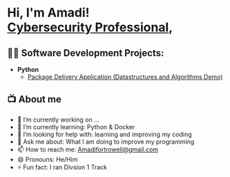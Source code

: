 <h1>Hi, I'm Amadi! <br/><a href="https://www.linkedin.com/in/amadi-ford-trowell/">Cybersecurity Professional</a>,

<h2>👨‍💻 Software Development Projects:</h2>


- <b>Python</b>
  - [Package Delivery Application (Datastructures and Algorithms Demo)](https://github.com/joshmadakor1/Package-Delivery-Pathfinding-Algorithm)

<h2>📺 About me </h2>

- 🔭 I’m currently working on ...
- 🌱 I’m currently learning: Python & Docker
- 🤔 I’m looking for help with: learning and improving my coding
- 💬 Ask me about: What I am doing to improve my programming
- 📫 How to reach me: Amadifortrowell@gmail.com
- 😄 Pronouns: He/Him
- ⚡ Fun fact: I ran Divsion 1 Track


<!--
**AmadiFord-Trowell/AmadiFord-Trowell** is a ✨ _special_ ✨ repository because its `README.md` (this file) appears on your GitHub profile.

